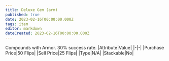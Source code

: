 ```yaml
---
title: Deluxe Gem (arm)
published: true
date: 2023-02-16T00:00:00.000Z
tags: item
editor: markdown
dateCreated: 2023-02-16T00:00:00.000Z
---
```


Compounds with Armor. 30% success rate.
|Attribute|Value|
|-|-|
|Purchase Price|50 Flips|
|Sell Price|25 Flips|
|Type|N/A|
|Stackable|No|

